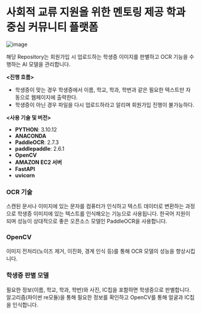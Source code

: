 # 사회적 교류 지원을 위한 멘토링 제공 학과 중심 커뮤니티 플랫폼

![image](https://github.com/user-attachments/assets/9b403d90-0795-4146-8855-eba495232b2a)

해당 Repository는 회원가입 시 업로드하는 학생증 이미지를 판별하고 OCR 기능을 수행하는 AI 모델을 관리합니다.

**<진행 흐름>**
- 학생증이 맞는 경우 학생증에서 이름, 학교, 학과, 학번과 같은 필요한 텍스트만 자동으로 웹페이지에 출력한다.
- 학생증이 아닌 경우 파일을 다시 업로드하라고 알리며 회원가입 진행이 불가능하다.

**<사용 기술 및 버전>**
- **PYTHON**: 3.10.12
- **ANACONDA**
- **PaddleOCR**: 2.7.3
- **paddlepaddle**: 2.6.1
- **OpenCV**
- **AMAZON EC2 서버**
- **FastAPI**
- **uvicorn**

### OCR 기술
스캔된 문서나 이미지에 있는 문자를 컴퓨터가 인식하고 텍스트 데이터로 변환하는 과정으로 학생증 이미지에 있는 텍스트를 인식해오는 기능으로 사용됩니다. 한국어 지원이 되며 성능이 상대적으로 좋은 오픈소스 모델인 PaddleOCR을 사용합니다.

### OpenCV
이미지 전처리(노이즈 제거, 이진화, 경계 인식 등)를 통해 OCR 모델의 성능을 향상시킵니다.

### 학생증 판별 모델
필요한 정보(이름, 학교, 학과, 학번)와 사진, IC칩을 포함하면 학생증으로 판별합니다. 알고리즘(파이썬 re모듈)을 통해 필요한 정보를 확인하고 OpenCV를 통해 얼굴과 IC칩을 인식합니다.

